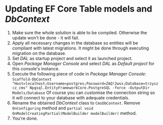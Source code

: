 # Updating EF Core Table models and *DbContext*
1. Make sure the whole solution is able to be compiled. Otherwise the update won't be done - it will fail.
2. Apply all necessary changes in the database so entities will be compliant with latest migrations. It might be done through executing migration on the database.
3. Set *DAL* as startup project and select it as launched project.
4. Open *Package Manager Console* and select *DAL* as *Default project* for this console's instance.
5. Execute the following piece of code in *Package Manager Console*: ```Scaffold-DbContext "Host=localhost;Username=postgres;Password=ZAQ!2wsx;Database=trzyszcz_cms" Npgsql.EntityFrameworkCore.PostgreSQL -force -OutputDir Models/Database``` Of course you can customise the connection string so it will connect to your database with adequate credentials.
6. Rename the obtained *DbContext* class to ```CmsDbContext```. Remove ```OnConfiguring``` method and ```partial void OnModelCreatingPartial(ModelBuilder modelBuilder)``` method.
7. You're done.
